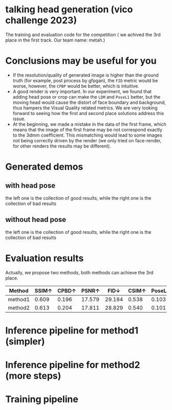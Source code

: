 # talking head generation (vico challenge 2023)
 The training and evaluation code for the competition ( we achived the 3rd place in the first track. Our team name: metah.)

# Conclusions may be useful for you
- If the resolution/quality of generated image is higher than the ground truth (for example, post process by gfpgan), the `FID` metric would be worse, however, the `CPBP` would be better, which is intuitive. 
- A good render is very important. In our experiment, we found that adding head pose or crop can make the `LDM` and `PoseL1` better, but the moving head would cause the distort of face boundary and background, thus hampers the Visual Quality related metrics. We are very looking forward to seeing how the first and second place solutions address this issue.
- At the beginning, we made a mistake in the data of the first frame, which means that the image of the first frame may be not correspond exactly to the 3dmm coefficient. This mismatching would lead to some images not being correctly driven by the render (we only tried on face-render, for other renders the results may be different).

# Generated demos
## with head pose
the left one is the collection of good results, while the right one is the collection of bad results

## without head pose
the left one is the collection of good results, while the right one is the collection of bad results

# Evaluation results
Actually, we propose two methods, both methods can achieve the 3rd place. 

|Method |SSIM↑ | CPBD↑	|PSNR↑|	FID↓|CSIM↑|	PoseL1↓|ExpL1↓|	AVOffset→|AVConf↑|	LipLMD↓|
|------|------|------|------|------|------|------|------|------|------|------|
| method1| 0.609| 0.196	|17.579|29.184|	0.538|0.103|0.160|-0.422|1.455|12.224|07.05|
|method2|0.613|	0.204	|17.811|28.829|	0.540|	0.101|	0.151|	-1.733|	2.541|	12.192|	07.01|
	

# Inference pipeline for method1 (simpler)

 

# Inference pipeline for method2 (more steps)



# Training pipeline
